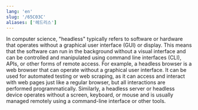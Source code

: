 ```yaml
---
lang: 'en'
slug: '/65C03C'
aliases: ['헤드리스']
---
```


In computer science, "headless" typically refers to software or hardware that operates without a graphical user interface (GUI) or display. This means that the software can run in the background without a visual interface and can be controlled and manipulated using command line interfaces (CLI), APIs, or other forms of remote access. For example, a headless browser is a web browser that can operate without a graphical user interface. It can be used for automated testing or web scraping, as it can access and interact with web pages just like a regular browser, but all interactions are performed programmatically. Similarly, a headless server or headless device operates without a screen, keyboard, or mouse and is usually managed remotely using a command-line interface or other tools.

